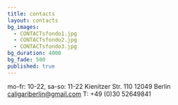 ```yaml
---
title: contacts
layout: contacts
bg_images: 
  - CONTACTsfondo1.jpg
  - CONTACTsfondo2.jpg
  - CONTACTsfondo3.jpg
bg_duration: 4000
bg_fade: 500
published: true
---
```


mo-fr: 10-22, sa-so: 11-22
Kienitzer Str. 110 
12049 Berlin
caligariberlin@gmail.com
T: +49 (0)30 52649841